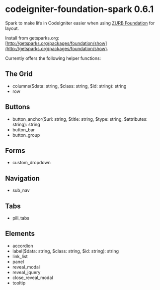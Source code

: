 codeigniter-foundation-spark 0.6.1
==================================

Spark to make life in CodeIgniter easier when using [ZURB Foundation](http://foundation.zurb.com/) for layout.

Install from getsparks.org: [http://getsparks.org/packages/foundation/show](http://getsparks.org/packages/foundation/show).

Currently offers the following helper functions:

The Grid
----

* columns($data: string, $class: string, $id: string): string
* row

Buttons
-------

* button_anchor($uri: string, $title: string, $type: string, $attributes: string): string
* button_bar
* button_group

Forms
-----

* custom_dropdown

Navigation
----------

* sub_nav

Tabs
----

* pill_tabs

Elements
--------

* accordion
* label($data: string, $class: string, $id: string): string
* link_list
* panel
* reveal_modal
* reveal_jquery
* close_reveal_modal
* tooltip
